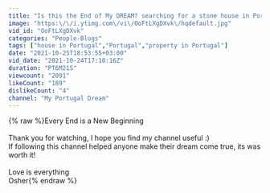```yaml
---
title: "Is this the End of My DREAM? searching for a stone house in Portugal"
image: "https:\/\/i.ytimg.com\/vi\/OoFtLXgDXvk\/hqdefault.jpg"
vid_id: "OoFtLXgDXvk"
categories: "People-Blogs"
tags: ["house in Portugal","Portugal","property in Portugal"]
date: "2021-10-25T18:53:55+03:00"
vid_date: "2021-10-24T17:10:16Z"
duration: "PT6M21S"
viewcount: "2091"
likeCount: "189"
dislikeCount: "4"
channel: "My Portugal Dream"
---
```

{% raw %}Every End is a New Beginning <br /><br />Thank you for watching, I hope you find my channel useful :) <br />If following this channel helped anyone make their dream come true, its was worth it!<br /><br />Love is everything<br />Osher{% endraw %}

